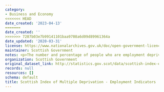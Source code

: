 ```yaml
---
category:
- Business and Economy
<<<<<<< HEAD
date_created: '2023-04-13'
=======
date_created: ''
>>>>>>> 7207b03e7b99141101baa9708a6d09d89961364a
date_updated: '2020-03-31'
license: https://www.nationalarchives.gov.uk/doc/open-government-licence/version/3/
maintainer: Scottish Government
notes: <p>The number and percentage of people who are employment deprived</p>
organization: Scottish Government
original_dataset_link: http://statistics.gov.scot/data/scottish-index-of-multiple-deprivation---employment-indicators
records: null
resources: []
schema: default
title: Scottish Index of Multiple Deprivation - Employment Indicators
---
```

